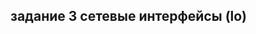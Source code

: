   ## задание 3 сетевые интерфейсы (lo) 
 <!--1. Обзор
Сетевые интерфейсы - это конечные точки, которые подключают компьютер Linux к внешним сетям. Операционная система отправляет и получает сетевой трафик через эти интерфейсы.

В этом руководстве мы узнаем об одном особом типе интерфейса, который существует почти на каждой машине Linux – интерфейсе loopback (lo).

2. Что такое интерфейс обратной связи?
В отличие от обычных сетевых интерфейсов, которые представляют физические аппаратные устройства, интерфейс обратной связи - это виртуальный интерфейс. Следовательно, оно не представляет никаких аппаратных устройств и не имеет физических кабелей или подключения к другим устройствам.

Это всего лишь часть внутреннего стека TCP / IP операционной системы. Компьютер может использовать этот интерфейс для связи сам с собой, и он очень полезен при устранении неполадок и диагностике.

Интерфейс обратной связи использует IP-адрес, как и любой другой сетевой интерфейс. Существует зарезервированный диапазон адресов IPv4 127.0.0.0 / 8 для интерфейсов обратной связи. Интерфейс обратной связи обычно использует первый адрес 127.0.0.1 в этом диапазоне. -->

